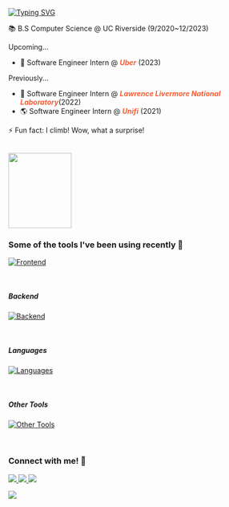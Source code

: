 [![Typing SVG](https://readme-typing-svg.herokuapp.com?color=F75E36FF&lines=%F0%9F%91%8B+Hi%2C+I%E2%80%99m+Minsoo+Kim)](https://git.io/typing-svg)

📚 B.S Computer Science @ UC Riverside (9/2020~12/2023)

Upcoming...
- 🚗 Software Engineer Intern @ <span style="color:#F75E36FF">***Uber***</span> (2023)

<!-- Some of my work at UCR...
- 💻 Lead Software Engineer for Citrus Hack
- 💻 Lead Software Engineer for Cutie Hack
- 💻 Software Engineer @ Prytaneum (UCR School of Public Policy)
- 👨‍🎓 Undergraduate Learning Assistant (Tutor) for an upper-division CS course (CS100)
- 🧑‍💼 Linux System Administrator for LockdownV12 (1st place 🥇) 
- 🧑‍💼 Linux System Administrator for LockdownV13 (2nd place 🥈)
- 💯 Grader for CS10B
- 💯 Grader for CS100
- 💰 Treasurer for CyberSecurity@UCR -->

Previously...
- 🚀 Software Engineer Intern @ <span style="color:#F75E36FF">***Lawrence Livermore National Laboratory***</span>(2022)
- 🌎 Software Engineer Intern @ <span style="color:#F75E36FF">***Unifi***</span> (2021)

⚡ Fun fact: I climb! Wow, what a surprise!

<br>

<img width="50%" src="https://github-readme-streak-stats.herokuapp.com/?user=minsooerickim&theme=codestackr&" height="150em"/>

<br>

### Some of the tools I've been using recently 🧰
[![Frontend](https://skillicons.dev/icons?i=react,next,angular,tailwind&perline=10)](https://skillicons.dev)

<br>

##### Backend
[![Backend](https://skillicons.dev/icons?i=graphql,prisma,redis,firebase,mongo,postgres,mysql,sqlite,nodejs,fastapi,express,docker,vercel,heroku,jest,kubernetes&perline=10)](https://skillicons.dev)

<br>

##### Languages

[![Languages](https://skillicons.dev/icons?i=py,ts,cpp,html,css,java,js,bash,scala,latex,md,regex&perline=10)](https://skillicons.dev)

<br>

##### Other Tools
[![Other Tools](https://skillicons.dev/icons?i=postman,figma,linux,raspberrypi,aws,gcp,azure,nginx&perline=10)](https://skillicons.dev)

<!-- <div align="center">
  <p align="center" width="100%">
    <img width="50%" src="https://github-readme-streak-stats.herokuapp.com/?user=minsooerickim&theme=codestackr&" height="150em"/>
    <img width="49%" src="https://github-readme-stats.vercel.app/api/top-langs?username=minsooerickim&theme=codeSTACKr&show_icons=true&locale=en&layout=compact" height="150em"/> 
  </p>
</div> -->

<br>

<!-- [![minsoo's wakatime stats](https://github-readme-stats.vercel.app/api/wakatime?username=minsooerickim&bg_color=0D1117&text_color=F0F6FC)](https://github.com/minsooerickim/github-readme-stats) -->

### Connect with me! 🤝
<a href="https://www.linkedin.com/in/minsookime/" target="_blank">
    <img src="https://img.shields.io/badge/linkedin%20-%230077B5.svg?&style=for-the-badge&logo=linkedin&logoColor=white"/>
</a>
<a href="https://minsoo.vercel.app/" target="_blank">
    <img src="https://img.shields.io/badge/website-000000?style=for-the-badge&logo=About.me&logoColor=white">
</a>
<a href="mailto:minsooerickim@gmail.com" target="_blank">
    <img src="https://img.shields.io/badge/Gmail-D14836?style=for-the-badge&logo=gmail&logoColor=white" target="_blank">
</a>

<br>

![](https://komarev.com/ghpvc/?username=minsooerickim&color=blue)